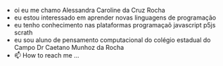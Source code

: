 - oi eu me chamo Alessandra Caroline da Cruz Rocha
- eu estou interessado em aprender novas linguagens de programação
- eu tenho conhecimento nas plataformas programaçaõ javascript p5js scrath
- eu sou aluno de pensamento computacional do colégio estadual do Campo Dr Caetano Munhoz da Rocha
- 📫 How to reach me ...

<!---
alecarolcruz/alecarolcruz is a ✨ special ✨ repository because its `README.md` (this file) appears on your GitHub profile.
You can click the Preview link to take a look at your changes.
--->
